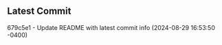 
## Latest Commit
679c5e1 - Update README with latest commit info (2024-08-29 16:53:50 -0400) <Yunxi-Zhou>
